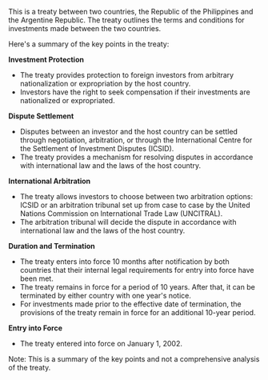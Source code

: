 This is a treaty between two countries, the Republic of the Philippines and the Argentine Republic. The treaty outlines the terms and conditions for investments made between the two countries.

Here's a summary of the key points in the treaty:

**Investment Protection**

* The treaty provides protection to foreign investors from arbitrary nationalization or expropriation by the host country.
* Investors have the right to seek compensation if their investments are nationalized or expropriated.

**Dispute Settlement**

* Disputes between an investor and the host country can be settled through negotiation, arbitration, or through the International Centre for the Settlement of Investment Disputes (ICSID).
* The treaty provides a mechanism for resolving disputes in accordance with international law and the laws of the host country.

**International Arbitration**

* The treaty allows investors to choose between two arbitration options: ICSID or an arbitration tribunal set up from case to case by the United Nations Commission on International Trade Law (UNCITRAL).
* The arbitration tribunal will decide the dispute in accordance with international law and the laws of the host country.

**Duration and Termination**

* The treaty enters into force 10 months after notification by both countries that their internal legal requirements for entry into force have been met.
* The treaty remains in force for a period of 10 years. After that, it can be terminated by either country with one year's notice.
* For investments made prior to the effective date of termination, the provisions of the treaty remain in force for an additional 10-year period.

**Entry into Force**

* The treaty entered into force on January 1, 2002.

Note: This is a summary of the key points and not a comprehensive analysis of the treaty.